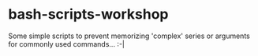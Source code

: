 # bash-scripts-workshop
Some simple scripts to prevent memorizing 'complex' series or arguments for commonly used commands... :-|
